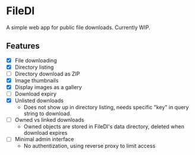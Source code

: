 # FileDl

A simple web app for public file downloads.
Currently WIP.

## Features
- [x] File downloading
- [x] Directory listing
- [ ] Directory download as ZIP
- [x] Image thumbnails
- [x] Display images as a gallery
- [ ] Download expiry
- [x] Unlisted downloads
  - Does not show up in directory listing, needs specific "key" in query string to download.
- [ ] Owned vs linked downloads
  - Owned objects are stored in FileDl's data directory, deleted when download expires
- [ ] Minimal admin interface
  - No authentization, using reverse proxy to limit access
